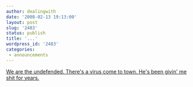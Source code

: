 ```yaml
---
author: dealingwith
date: '2008-02-13 19:13:00'
layout: post
slug: '2483'
status: publish
title: '...'
wordpress_id: '2483'
categories:
 - announcements
---
```


[We are the undefended. There's a virus come to town. He's been givin' me shit
for years.][1]

   [1]: http://danielsjourney.com/

